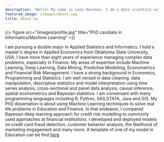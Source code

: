 ```yaml
---
description: 'Hello! My name is Leon Hounnou. I am a data scientist with more than eight years of experience'
featured_image: /images/about.jpg
title: About me
---
```

{{< figure src="/images/profile.jpg" title="PhD candiate in Informatics/Machine Learning" >}}

I am pursuing a double major in Applied Statistics and Informatics. 
I hold a master's degree in Applied Economics from Oklahoma State University, USA. I have 
more than eight years of experience managing complex data problems, especially in Finance.
My areas of expertise include Machine Learning, Deep Learning, Data Mining, Predictive Modelling, Econometrics and Financial Risk Management. I have a strong background
in Economics, Programming and Statistics. I am well versed in data cleaning, data manipulation, descriptive statistics and model interpretation using time series analysis, cross-sectional and panel data analysis, causal inference, spatial econometrics and Bayesian statistics. I am conversant with many programming languages including R, Python, SAS,STATA, Java and GIS.
My PhD dissertation is about using Machine Learning
techniques to solve real life problems in Education and Finance. In that endeavor, I compared Bayesian deep learning approach for credit risk modelling to commonly used approaches at financial institutions. 
I developed and deployed models on credit card fraud detection,
customer behavior analysis, the likelihood of marketing engagement and many more.
A template of one of my model in Education can be find 
[here](https://hounnou.shinyapps.io/FluencyScore/)
